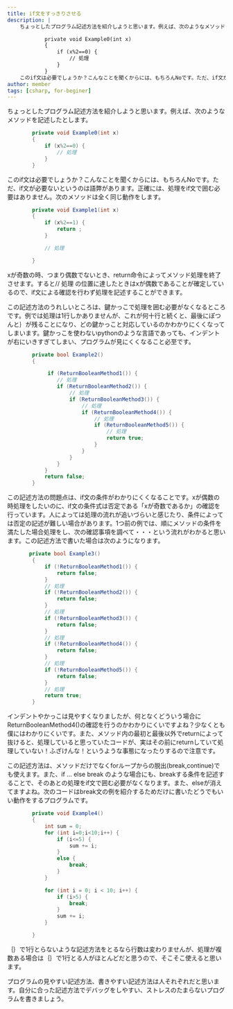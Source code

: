 ```yaml
---
title: if文をすっきりさせる
description: |
    ちょっとしたプログラム記述方法を紹介しようと思います。例えば、次のようなメソッドを記述したとします。

            private void Example0(int x)
            {
                if (x%2==0) {
                    // 処理
                }
            }
    このif文は必要でしょうか？こんなことを聞くからには、もちろんNoです。ただ、if文が必要ないというのは語弊があります。正確には、処理をif文で囲む必要はありません。次のメソッドは全く同じ動作をします。
author: member
tags: [csharp, for-beginer]
---
```


<!-- wp:paragraph -->
<p>ちょっとしたプログラム記述方法を紹介しようと思います。例えば、次のようなメソッドを記述したとします。</p>
<!-- /wp:paragraph -->

<!-- wp:code -->
```cs
        private void Example0(int x)
        {
            if (x%2==0) {
                // 処理
            }
        }
```
<!-- /wp:code -->

<!-- wp:paragraph -->
<p>このif文は必要でしょうか？こんなことを聞くからには、もちろんNoです。ただ、if文が必要ないというのは語弊があります。正確には、処理をif文で囲む必要はありません。次のメソッドは全く同じ動作をします。</p>
<!-- /wp:paragraph -->

<!-- wp:code -->
```cs
        private void Example1(int x)
        {
            if (x%2==1) {
                return ;
            }

            // 処理

        }
```
<!-- /wp:code -->

<!-- wp:paragraph -->
<p>xが奇数の時、つまり偶数でないとき、return命令によってメソッド処理を終了させます。すると// 処理 の位置に達したときはxが偶数であることが確定しているので、if文による確認を行わず処理を記述することができます。</p>
<!-- /wp:paragraph -->

<!-- wp:paragraph -->
<p>この記述方法のうれしいところは、鍵かっこで処理を囲む必要がなくなるところです。例では処理は1行しかありませんが、これが何十行と続くと、最後にぽつんと｝が残ることになり、どの鍵かっこと対応しているのかわかりにくくなってしまいます。鍵かっこを使わないpythonのような言語であっても、インデントが右にいきすぎてしまい、プログラムが見にくくなること必至です。</p>
<!-- /wp:paragraph -->

<!-- wp:code -->
```cs
        private bool Example2()
        {

             if (ReturnBooleanMethod1()) {
                // 処理
                if (ReturnBooleanMethod2()) {
                    // 処理
                    if (ReturnBooleanMethod3()) {
                        // 処理
                        if (ReturnBooleanMethod4()) {
                            // 処理
                            if (ReturnBooleanMethod5()) {
                                // 処理
                                return true;
                            }
                        }
                    }
                }
            }
            return false;
        }
```
<!-- /wp:code -->

<!-- wp:paragraph -->
<p>この記述方法の問題点は、if文の条件がわかりにくくなることです。xが偶数の時処理をしたいのに、if文の条件式は否定である「xが奇数であるか」の確認を行っています。人によっては処理の流れが追いづらいと感じたり、条件によっては否定の記述が難しい場合があります。1つ前の例では、順にメソッドの条件を満たした場合処理をし、次の確認事項を調べて・・・という流れがわかると思います。この記述方法で書いた場合は次のようになります。</p>
<!-- /wp:paragraph -->

<!-- wp:code -->
```cs
       private bool Example3()
        {
            if (!ReturnBooleanMethod1()) {
                return false;
            }
            // 処理
            if (!ReturnBooleanMethod2()) {
                return false;
            }
            // 処理
            if (!ReturnBooleanMethod3()) {
                return false;
            }
            // 処理
            if (!ReturnBooleanMethod4()) {
                return false;
            }
            // 処理
            if (!ReturnBooleanMethod5()) {
                return false;
            }
            // 処理
            return true;
        }
```
<!-- /wp:code -->

<!-- wp:paragraph -->
<p>インデントやかっこは見やすくなりましたが、何となくどういう場合にReturnBooleanMethod4()の確認を行うのかわかりにくいですよね？少なくとも僕にはわかりにくいです。また、メソッド内の最初と最後以外でreturnによって抜けると、処理していると思っていたコードが、実はその前にreturnしていて処理していない！ふざけんな！というような事態になったりするので注意です。</p>
<!-- /wp:paragraph -->

<!-- wp:paragraph -->
<p>この記述方法は、メソッドだけでなくforループからの脱出(break,continue)でも使えます。また、if ... else break のような場合にも、breakする条件を記述することで、そのあとの処理をif文で囲む必要がなくなります。また、elseが消えてますよね。次のコードはbreak文の例を紹介するためだけに書いたどうでもいい動作をするプログラムです。</p>
<!-- /wp:paragraph -->

<!-- wp:code -->
```cs
        private void Example4()
        {
            int sum = 0;
            for (int i=0;i<10;i++) {
                if (i<=5) {
                    sum += i;
                }
                else {
                    break;
                }
            }

            for (int i = 0; i < 10; i++) {
                if (i>5) {
                    break;
                }
                sum += i;
            }

        }
```
<!-- /wp:code -->

<!-- wp:paragraph -->
<p> ｛｝で1行とらないような記述方法をとるなら行数は変わりませんが、処理が複数ある場合は｛｝で1行とる人がほとんどだと思うので、そこそこ使えると思います。</p>
<!-- /wp:paragraph -->

<!-- wp:paragraph -->
<p>プログラムの見やすい記述方法、書きやすい記述方法は人それぞれだと思います。自分に合った記述方法でデバッグをしやすい、ストレスのたまらないプログラムを書きましょう。</p>
<!-- /wp:paragraph -->

